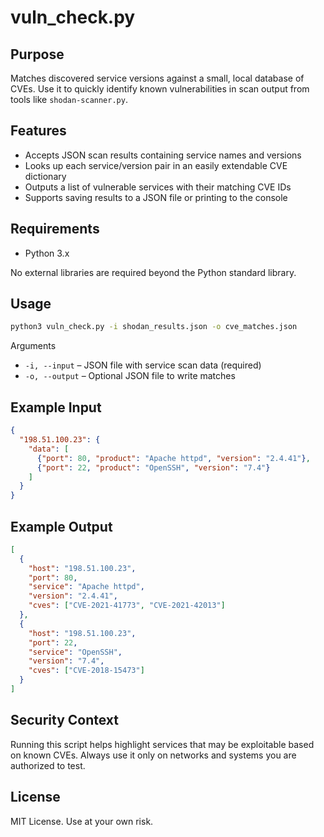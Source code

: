# vuln_check.py

## Purpose
Matches discovered service versions against a small, local database of CVEs. Use it to quickly identify known vulnerabilities in scan output from tools like `shodan-scanner.py`.

## Features
- Accepts JSON scan results containing service names and versions
- Looks up each service/version pair in an easily extendable CVE dictionary
- Outputs a list of vulnerable services with their matching CVE IDs
- Supports saving results to a JSON file or printing to the console

## Requirements
- Python 3.x

No external libraries are required beyond the Python standard library.

## Usage
```bash
python3 vuln_check.py -i shodan_results.json -o cve_matches.json
```

Arguments
- `-i, --input` – JSON file with service scan data (required)
- `-o, --output` – Optional JSON file to write matches

## Example Input
```json
{
  "198.51.100.23": {
    "data": [
      {"port": 80, "product": "Apache httpd", "version": "2.4.41"},
      {"port": 22, "product": "OpenSSH", "version": "7.4"}
    ]
  }
}
```

## Example Output
```json
[
  {
    "host": "198.51.100.23",
    "port": 80,
    "service": "Apache httpd",
    "version": "2.4.41",
    "cves": ["CVE-2021-41773", "CVE-2021-42013"]
  },
  {
    "host": "198.51.100.23",
    "port": 22,
    "service": "OpenSSH",
    "version": "7.4",
    "cves": ["CVE-2018-15473"]
  }
]
```

## Security Context
Running this script helps highlight services that may be exploitable based on known CVEs. Always use it only on networks and systems you are authorized to test.

## License
MIT License. Use at your own risk.
